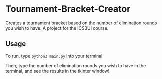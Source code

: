 # Tournament-Bracket-Creator
Creates a tournament bracket based on the number of elimination rounds you wish to have. A project for the ICS3UI course.

## Usage
To run, type `python3 main.py` into your terminal

Then, type the number of elimination rounds you wish to have in the terminal, and see the results in the tkinter window!
